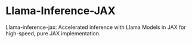 # Llama-Inference-JAX
Llama-inference-jax: Accelerated inference with Llama Models in JAX for high-speed, pure JAX implementation.
